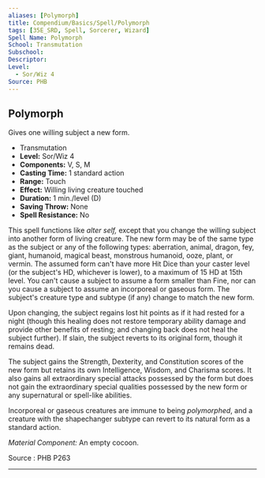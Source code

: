 ```yaml
---
aliases: [Polymorph]
title: Compendium/Basics/Spell/Polymorph
tags: [35E_SRD, Spell, Sorcerer, Wizard]
Spell Name: Polymorph
School: Transmutation
Subschool: 
Descriptor: 
Level:
  - Sor/Wiz 4
Source: PHB
---
```



## Polymorph

Gives one willing subject a new form.

*   Transmutation
*   **Level:** Sor/Wiz 4
*   **Components:** V, S, M
*   **Casting Time:** 1 standard action
*   **Range:** Touch
*   **Effect:** Willing living creature touched
*   **Duration:** 1 min./level (D)
*   **Saving Throw:** None
*   **Spell Resistance:** No

<p>This spell functions like <i>alter self,</i> except that you change the willing subject into another form of living creature. The new form may be of the same type as the subject or any of the following types: aberration, animal, dragon, fey, giant, humanoid, magical beast, monstrous humanoid, ooze, plant, or vermin. The assumed form can't have more Hit Dice than your caster level (or the subject's HD, whichever is lower), to a maximum of 15 HD at 15th level. You can't cause a subject to assume a form smaller than Fine, nor can you cause a subject to assume an incorporeal or gaseous form. The subject's creature type and subtype (if any) change to match the new form.</p><p>Upon changing, the subject regains lost hit points as if it had rested for a night (though this healing does not restore temporary ability damage and provide other benefits of resting; and changing back does not heal the subject further). If slain, the subject reverts to its original form, though it remains dead.</p><p>The subject gains the Strength, Dexterity, and Constitution scores of the new form but retains its own Intelligence, Wisdom, and Charisma scores. It also gains all extraordinary special attacks possessed by the form but does not gain the extraordinary special qualities possessed by the new form or any supernatural or spell-like abilities.</p><p>Incorporeal or gaseous creatures are immune to being <i>polymorphed</i>, and a creature with the shapechanger subtype can revert to its natural form as a standard action.</p><p><i>Material Component:</i> An empty cocoon.</p>

Source : PHB P263

---
